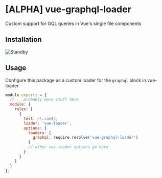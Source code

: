 # [ALPHA] vue-graphql-loader

Custom support for GQL queries in Vue's single file components

## Installation

![Standby](https://media.giphy.com/media/3oz8xOvhnSpVOs9xza/giphy.gif)

## Usage

Configure this package as a custom loader for the `graphql` block in vue-loader

```javascript
module.exports = {
  // ...probably more stuff here
  module: {
    rules: [
      {
        test: /\.vue$/,
        loader: 'vue-loader',
        options: {
          loaders: {
            graphql: require.resolve('vue-graphql-loader')
          }
          // other vue-loader options go here
        }
      }
    ]
  }
};
```
